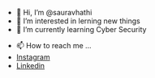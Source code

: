 - 👋 Hi, I’m @sauravhathi
- 👀 I’m interested in lerning new things
- 🌱 I’m currently learning Cyber Security
<!-- - 💞️ I’m looking to collaborate on ... -->
- 📫 How to reach me ...
- [Instagram](https://www.instagram.com/saurav_hathi/)
- [Linkedin](https://www.linkedin.com/in/sauravhathi/)

<!---
sauravhathi/sauravhathi is a ✨ special ✨ repository because its `README.md` (this file) appears on your GitHub profile.
You can click the Preview link to take a look at your changes.
--->
